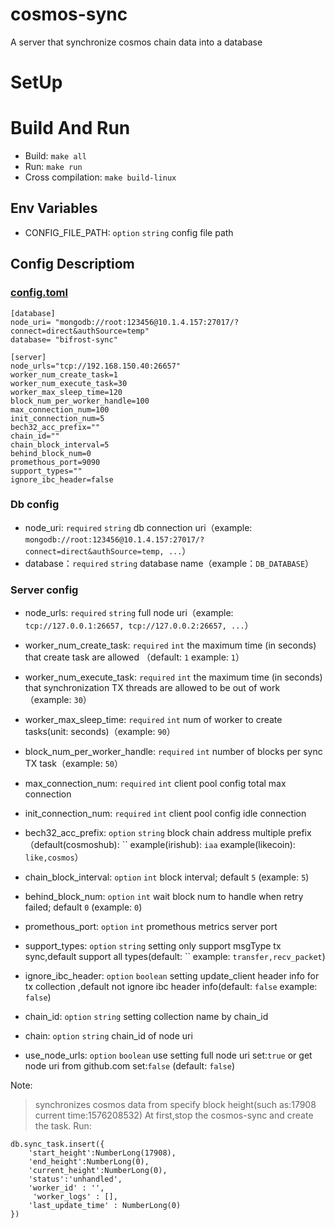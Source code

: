 # cosmos-sync

A server that synchronize cosmos chain data into a database

# SetUp

# Build And Run

- Build: `make all`
- Run: `make run`
- Cross compilation: `make build-linux`

## Env Variables

- CONFIG_FILE_PATH: `option` `string` config file path

## Config Descriptiom

### [config.toml](https://github.com/bianjieai/cosmos-sync/blob/irishub/1.1.0/config/config.toml)

```text
[database]
node_uri= "mongodb://root:123456@10.1.4.157:27017/?connect=direct&authSource=temp"
database= "bifrost-sync"

[server]
node_urls="tcp://192.168.150.40:26657"
worker_num_create_task=1
worker_num_execute_task=30
worker_max_sleep_time=120
block_num_per_worker_handle=100
max_connection_num=100
init_connection_num=5
bech32_acc_prefix=""
chain_id=""
chain_block_interval=5
behind_block_num=0
promethous_port=9090
support_types=""
ignore_ibc_header=false
```

### Db config

- node_uri: `required` `string` db connection uri（example: `mongodb://root:123456@10.1.4.157:27017/?connect=direct&authSource=temp, ...`）
- database：`required` `string` database name（example：`DB_DATABASE`）

### Server config

- node_urls: `required` `string`  full node uri（example: `tcp://127.0.0.1:26657, tcp://127.0.0.2:26657, ...`）
- worker_num_create_task: `required` `int` the maximum time (in seconds) that create task are allowed （default: `1`
  example: `1`）
- worker_num_execute_task: `required` `int` the maximum time (in seconds) that synchronization TX threads are allowed
  to be out of work（example: `30`）
- worker_max_sleep_time: `required` `int` num of worker to create tasks(unit: seconds)（example: `90`）
- block_num_per_worker_handle: `required` `int`  number of blocks per sync TX task（example: `50`）

- max_connection_num: `required` `int` client pool config total max connection
- init_connection_num: `required` `int` client pool config idle connection

- bech32_acc_prefix: `option` `string` block chain address multiple prefix（default(cosmoshub): `` example(irishub): `iaa` example(likecoin): `like,cosmos`）
- chain_block_interval: `option` `int` block interval; default `5` (example: `5`)
- behind_block_num: `option` `int` wait block num to handle when retry failed; default `0` (example: `0`)
- promethous_port: `option` `int` promethous metrics server port
- support_types: `option` `string` setting only support msgType tx sync,default support all types(default: ``
  example: `transfer,recv_packet`)
- ignore_ibc_header: `option` `boolean` setting update_client header info for tx collection ,default not ignore ibc header info(default: `false`
    example: `false`)
- chain_id: `option` `string` setting collection name by chain_id
- chain: `option` `string`  chain_id of node uri
- use_node_urls: `option` `boolean` use setting full node uri set:`true` or get node uri from github.com set:`false`  (default: `false`)

Note:
> synchronizes cosmos data from specify block height(such as:17908 current time:1576208532)
> At first,stop the cosmos-sync and create the task. Run:

  ```
  db.sync_task.insert({
      'start_height':NumberLong(17908),
      'end_height':NumberLong(0),
      'current_height':NumberLong(0),
      'status':'unhandled',
      'worker_id' : '',
       'worker_logs' : [],
      'last_update_time' : NumberLong(0)
  })
  ```
